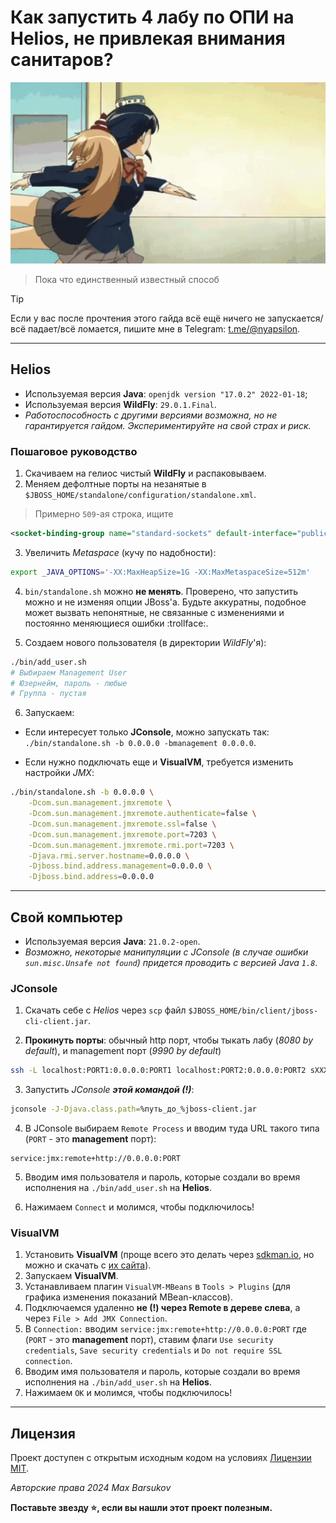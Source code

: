 # Как запустить 4 лабу по ОПИ на Helios, не привлекая внимания санитаров?

<img alt="anime-angry.gif" src="../.resources/anime-angry.gif" height="290">

> Пока что единственный известный способ

> [!TIP]
> Если у вас после прочтения этого гайда всё ещё ничего не запускается/всё падает/всё ломается, пишите мне в Telegram: [t.me/@nyapsilon](https://t.me/nyapsilon).

---

## Helios

* Используемая версия **Java**: `openjdk version "17.0.2" 2022-01-18`;
* Используемая версия **WildFly**: `29.0.1.Final`.
* _Работоспособность с другими версиями возможна, но не гарантируется гайдом. Экспериментируйте на свой страх и риск._

### Пошаговое руководство

1. Скачиваем на гелиос чистый **WildFly** и распаковываем.
2. Меняем дефолтные порты на незанятые в `$JBOSS_HOME/standalone/configuration/standalone.xml`.

> Примерно `509`-ая строка, ищите

 ```xml
<socket-binding-group name="standard-sockets" default-interface="public" port-offset="${jboss.socket.binding.port-offset:0}">
```

3. Увеличить *Metaspace* (кучу по надобности):

```bash
export _JAVA_OPTIONS='-XX:MaxHeapSize=1G -XX:MaxMetaspaceSize=512m'
```

4. `bin/standalone.sh` можно **не менять**. Проверено, что запустить можно и не изменяя опции JBoss'а. Будьте аккуратны, подобное может вызвать непонятные, не связанные с изменениями и постоянно меняющиеся ошибки :trollface:.

5. Создаем нового пользователя (в директории *WildFly*'я):

```bash
./bin/add_user.sh
# Выбираем Management User
# Юзернейм, пароль - любые
# Группа - пустая
```

6. Запускаем:

* Если интересует только **JConsole**, можно запускать так: `./bin/standalone.sh -b 0.0.0.0 -bmanagement 0.0.0.0`.

* Если нужно подключать еще и **VisualVM**, требуется изменить настройки _JMX_:

```bash
./bin/standalone.sh -b 0.0.0.0 \
    -Dcom.sun.management.jmxremote \
    -Dcom.sun.management.jmxremote.authenticate=false \
    -Dcom.sun.management.jmxremote.ssl=false \
    -Dcom.sun.management.jmxremote.port=7203 \
    -Dcom.sun.management.jmxremote.rmi.port=7203 \
    -Djava.rmi.server.hostname=0.0.0.0 \
    -Djboss.bind.address.management=0.0.0.0 \
    -Djboss.bind.address=0.0.0.0
```

---

## Свой компьютер

* Используемая версия **Java**: `21.0.2-open`.
* _Возможно, некоторые манипуляции с JConsole (в случае ошибки `sun.misc.Unsafe not found`) придется проводить с версией Java `1.8`_.

### JConsole

1. Скачать себе с *Helios* через `scp` файл `$JBOSS_HOME/bin/client/jboss-cli-client.jar`.

2. **Прокинуть порты**: обычный http порт, чтобы тыкать лабу (*8080 by default*), и management порт (*9990 by default*)

```bash
ssh -L localhost:PORT1:0.0.0.0:PORT1 localhost:PORT2:0.0.0.0:PORT2 sXXXXXX@se.ifmo.ru -p 2222 -N
```

3. Запустить *JConsole* ***этой командой (!)***:

```bash
jconsole -J-Djava.class.path=%путь_до_%jboss-client.jar
```

4. В JConsole выбираем `Remote Process` и вводим туда URL такого типа (`PORT` - это **management** порт):

```
service:jmx:remote+http://0.0.0.0:PORT
```

5. Вводим имя пользователя и пароль, которые создали во время исполнения на `./bin/add_user.sh` на **Helios**.

6. Нажимаем `Connect` и молимся, чтобы подключилось!

### VisualVM

1. Установить **VisualVM** (проще всего это делать через [sdkman.io](https://sdkman.io/), но можно и скачать с [их сайта](https://visualvm.github.io/download.html)).
2. Запускаем **VisualVM**.
3. Устанавливаем плагин `VisualVM-MBeans` в `Tools > Plugins` (для графика изменения показаний MBean-классов).
4. Подключаемся удаленно **не (!) через Remote в дереве слева**, а через `File > Add JMX Connection`.
5. В `Connection:` вводим `service:jmx:remote+http://0.0.0.0:PORT` где (`PORT` - это **management** порт), ставим флаги `Use security credentials`, `Save security credentials` и `Do not require SSL connection`.
6. Вводим имя пользователя и пароль, которые создали во время исполнения на `./bin/add_user.sh` на **Helios**.
7. Нажимаем `OK` и молимся, чтобы подключилось!

---

## Лицензия <a name="license"></a>

Проект доступен с открытым исходным кодом на условиях [Лицензии MIT](https://opensource.org/license/mit/).

*Авторские права 2024 Max Barsukov*

**Поставьте звезду :star:, если вы нашли этот проект полезным.**
